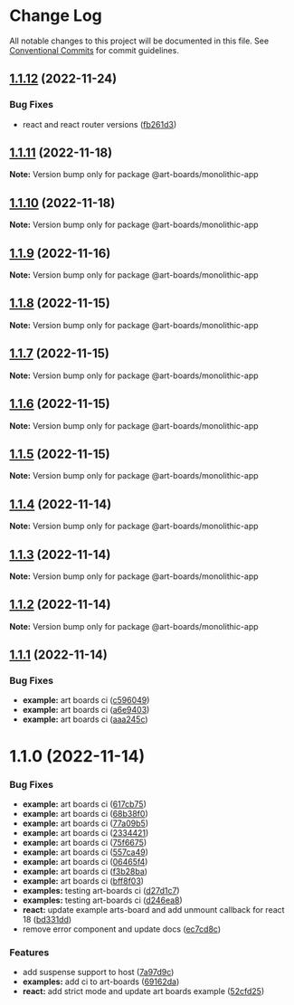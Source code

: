 # Change Log

All notable changes to this project will be documented in this file.
See [Conventional Commits](https://conventionalcommits.org) for commit guidelines.

## [1.1.12](https://github.com/leanjs/leanjs/compare/@art-boards/monolithic-app@1.1.11...@art-boards/monolithic-app@1.1.12) (2022-11-24)

### Bug Fixes

- react and react router versions ([fb261d3](https://github.com/leanjs/leanjs/commit/fb261d3de9ce01a503dbb1530ef76aac6fe6fd52))

## [1.1.11](https://github.com/leanjs/leanjs/compare/@art-boards/monolithic-app@1.1.10...@art-boards/monolithic-app@1.1.11) (2022-11-18)

**Note:** Version bump only for package @art-boards/monolithic-app

## [1.1.10](https://github.com/leanjs/leanjs/compare/@art-boards/monolithic-app@1.1.9...@art-boards/monolithic-app@1.1.10) (2022-11-18)

**Note:** Version bump only for package @art-boards/monolithic-app

## [1.1.9](https://github.com/leanjs/leanjs/compare/@art-boards/monolithic-app@1.1.8...@art-boards/monolithic-app@1.1.9) (2022-11-16)

**Note:** Version bump only for package @art-boards/monolithic-app

## [1.1.8](https://github.com/leanjs/leanjs/compare/@art-boards/monolithic-app@1.1.7...@art-boards/monolithic-app@1.1.8) (2022-11-15)

**Note:** Version bump only for package @art-boards/monolithic-app

## [1.1.7](https://github.com/leanjs/leanjs/compare/@art-boards/monolithic-app@1.1.6...@art-boards/monolithic-app@1.1.7) (2022-11-15)

**Note:** Version bump only for package @art-boards/monolithic-app

## [1.1.6](https://github.com/leanjs/leanjs/compare/@art-boards/monolithic-app@1.1.5...@art-boards/monolithic-app@1.1.6) (2022-11-15)

**Note:** Version bump only for package @art-boards/monolithic-app

## [1.1.5](https://github.com/leanjs/leanjs/compare/@art-boards/monolithic-app@1.1.4...@art-boards/monolithic-app@1.1.5) (2022-11-15)

**Note:** Version bump only for package @art-boards/monolithic-app

## [1.1.4](https://github.com/leanjs/leanjs/compare/@art-boards/monolithic-app@1.1.3...@art-boards/monolithic-app@1.1.4) (2022-11-14)

**Note:** Version bump only for package @art-boards/monolithic-app

## [1.1.3](https://github.com/leanjs/leanjs/compare/@art-boards/monolithic-app@1.1.2...@art-boards/monolithic-app@1.1.3) (2022-11-14)

**Note:** Version bump only for package @art-boards/monolithic-app

## [1.1.2](https://github.com/leanjs/leanjs/compare/@art-boards/monolithic-app@1.1.1...@art-boards/monolithic-app@1.1.2) (2022-11-14)

**Note:** Version bump only for package @art-boards/monolithic-app

## [1.1.1](https://github.com/leanjs/leanjs/compare/@art-boards/monolithic-app@1.1.0...@art-boards/monolithic-app@1.1.1) (2022-11-14)

### Bug Fixes

- **example:** art boards ci ([c596049](https://github.com/leanjs/leanjs/commit/c596049d6498635f0338fb0e44ad5d8e1e869d92))
- **example:** art boards ci ([a6e9403](https://github.com/leanjs/leanjs/commit/a6e9403fcdd04e578bd18dc393c6fbca75d3560c))
- **example:** art boards ci ([aaa245c](https://github.com/leanjs/leanjs/commit/aaa245ceeba22c3b5b96bb72db5e11c7fc4a35ae))

# 1.1.0 (2022-11-14)

### Bug Fixes

- **example:** art boards ci ([617cb75](https://github.com/leanjs/leanjs/commit/617cb75f4ddcd8221dc22f336d5191c93c19fae9))
- **example:** art boards ci ([68b38f0](https://github.com/leanjs/leanjs/commit/68b38f0247fdfd471ee38bec95f6f234716df216))
- **example:** art boards ci ([77a09b5](https://github.com/leanjs/leanjs/commit/77a09b552af0be32411a890ec4675e666c1fc51c))
- **example:** art boards ci ([2334421](https://github.com/leanjs/leanjs/commit/2334421271e19960c712a6bb675d69385f9db835))
- **example:** art boards ci ([75f6675](https://github.com/leanjs/leanjs/commit/75f66751bbe553556383ef636a4b2a99aa685867))
- **example:** art boards ci ([557ca49](https://github.com/leanjs/leanjs/commit/557ca49d70b80e796efcf072688f8cdfe554090f))
- **example:** art boards ci ([06465f4](https://github.com/leanjs/leanjs/commit/06465f4477ec5e66a0cf6e0e4c4a0d85f18a11b0))
- **example:** art boards ci ([f3b28ba](https://github.com/leanjs/leanjs/commit/f3b28ba6f1de0fe0680c24f44f90ee389a10d8b6))
- **example:** art boards ci ([bff8f03](https://github.com/leanjs/leanjs/commit/bff8f032387b0646a1930af193a72bfd1c992e4a))
- **examples:** testing art-boards ci ([d27d1c7](https://github.com/leanjs/leanjs/commit/d27d1c768e8e256734b17474e5a2713ef1292eec))
- **examples:** testing art-boards ci ([d246ea8](https://github.com/leanjs/leanjs/commit/d246ea8aad6679f84a6a124923a39115d92f175e))
- **react:** update example arts-board and add unmount callback for react 18 ([bd331dd](https://github.com/leanjs/leanjs/commit/bd331dde0c90afe24e33bb68622ebcc1a45fc605))
- remove error component and update docs ([ec7cd8c](https://github.com/leanjs/leanjs/commit/ec7cd8cb6e747c0fb4bb2da45836ba25bae49786))

### Features

- add suspense support to host ([7a97d9c](https://github.com/leanjs/leanjs/commit/7a97d9c51505eb15a07243157e9a249e3d70085c))
- **examples:** add ci to art-boards ([69162da](https://github.com/leanjs/leanjs/commit/69162da22918acac8c2bd9133b0c1599c899300a))
- **react:** add strict mode and update art boards example ([52cfd25](https://github.com/leanjs/leanjs/commit/52cfd25cb8333b8bb745c7ec47d2e63073774c39))
